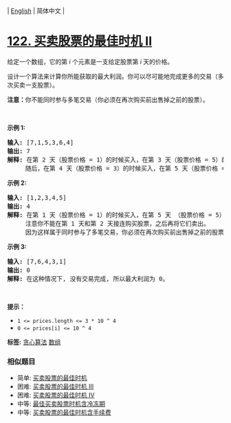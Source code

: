 | [English](README_EN.md) | 简体中文 |

# [122. 买卖股票的最佳时机 II](https://leetcode-cn.com/problems/best-time-to-buy-and-sell-stock-ii)
<p>给定一个数组，它的第&nbsp;<em>i</em> 个元素是一支给定股票第 <em>i</em> 天的价格。</p>

<p>设计一个算法来计算你所能获取的最大利润。你可以尽可能地完成更多的交易（多次买卖一支股票）。</p>

<p><strong>注意：</strong>你不能同时参与多笔交易（你必须在再次购买前出售掉之前的股票）。</p>

<p>&nbsp;</p>

<p><strong>示例 1:</strong></p>

<pre><strong>输入:</strong> [7,1,5,3,6,4]
<strong>输出:</strong> 7
<strong>解释:</strong> 在第 2 天（股票价格 = 1）的时候买入，在第 3 天（股票价格 = 5）的时候卖出, 这笔交易所能获得利润 = 5-1 = 4 。
&nbsp;    随后，在第 4 天（股票价格 = 3）的时候买入，在第 5 天（股票价格 = 6）的时候卖出, 这笔交易所能获得利润 = 6-3 = 3 。
</pre>

<p><strong>示例 2:</strong></p>

<pre><strong>输入:</strong> [1,2,3,4,5]
<strong>输出:</strong> 4
<strong>解释:</strong> 在第 1 天（股票价格 = 1）的时候买入，在第 5 天 （股票价格 = 5）的时候卖出, 这笔交易所能获得利润 = 5-1 = 4 。
&nbsp;    注意你不能在第 1 天和第 2 天接连购买股票，之后再将它们卖出。
&nbsp;    因为这样属于同时参与了多笔交易，你必须在再次购买前出售掉之前的股票。
</pre>

<p><strong>示例&nbsp;3:</strong></p>

<pre><strong>输入:</strong> [7,6,4,3,1]
<strong>输出:</strong> 0
<strong>解释:</strong> 在这种情况下, 没有交易完成, 所以最大利润为 0。</pre>

<p>&nbsp;</p>

<p><strong>提示：</strong></p>

<ul>
	<li><code>1 &lt;= prices.length &lt;= 3 * 10 ^ 4</code></li>
	<li><code>0 &lt;= prices[i]&nbsp;&lt;= 10 ^ 4</code></li>
</ul>

**标签:**  [贪心算法](https://leetcode-cn.com/tag/greedy) [数组](https://leetcode-cn.com/tag/array) 
 ### 相似题目
- 简单:	[买卖股票的最佳时机](https://leetcode-cn.com/problems/best-time-to-buy-and-sell-stock) 
- 困难:	[买卖股票的最佳时机 III](https://leetcode-cn.com/problems/best-time-to-buy-and-sell-stock-iii) 
- 困难:	[买卖股票的最佳时机 IV](https://leetcode-cn.com/problems/best-time-to-buy-and-sell-stock-iv) 
- 中等:	[最佳买卖股票时机含冷冻期](https://leetcode-cn.com/problems/best-time-to-buy-and-sell-stock-with-cooldown) 
- 中等:	[买卖股票的最佳时机含手续费](https://leetcode-cn.com/problems/best-time-to-buy-and-sell-stock-with-transaction-fee) 
